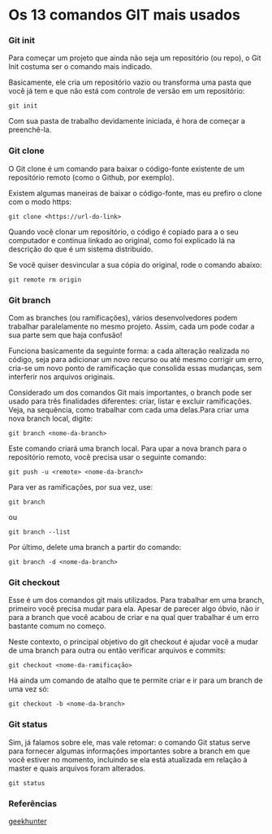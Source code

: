# Os 13 comandos GIT mais usados

### Git init

Para começar um projeto que ainda não seja um repositório (ou repo), o Git Init costuma ser o comando mais indicado. 

Basicamente, ele cria um repositório vazio ou transforma uma pasta que você já tem e que não está com controle de versão em um repositório:

```
git init
```
Com sua pasta de trabalho devidamente iniciada, é hora de começar a preenchê-la.

### Git clone
O Git clone é um comando para baixar o código-fonte existente de um repositório remoto (como o Github, por exemplo).

Existem algumas maneiras de baixar o código-fonte, mas eu prefiro o clone com o modo https:

```
git clone <https://url-do-link>
```

Quando você clonar um repositório, o código é copiado para a o seu computador e continua linkado ao original, como foi explicado lá na descrição do que é um sistema distribuído.

Se você quiser desvincular a sua cópia do original, rode o comando abaixo:

```
git remote rm origin
```

### Git branch
Com as branches (ou ramificações), vários desenvolvedores podem trabalhar paralelamente no mesmo projeto. Assim, cada um pode codar a sua parte sem que haja confusão! 

Funciona basicamente da seguinte forma: a cada alteração realizada no código, seja para adicionar um novo recurso ou até mesmo corrigir um erro, cria-se um novo ponto de ramificação que consolida essas mudanças, sem interferir nos arquivos originais. 

Considerado um dos comandos Git mais importantes, o branch pode ser usado para três finalidades diferentes: criar, listar e excluir ramificações. Veja, na sequência, como trabalhar com cada uma delas.Para criar uma nova branch local, digite:

```
git branch <nome-da-branch>
```

Este comando criará uma branch local. Para upar a nova branch para o repositório remoto, você precisa usar o seguinte comando:
```
git push -u <remote> <nome-da-branch>
```  
Para ver as ramificações, por sua vez, use:
```
git branch
```
ou
```
git branch --list
```
Por último, delete uma branch a partir do comando:
```
git branch -d <nome-da-branch>
```
### Git checkout
Esse é um dos comandos git mais utilizados. Para trabalhar em uma branch, primeiro você precisa mudar para ela. Apesar de parecer algo óbvio, não ir para a branch que você acabou de criar e na qual quer trabalhar é um erro bastante comum no começo.

Neste contexto, o principal objetivo do git checkout é ajudar você a mudar de uma branch para outra ou então verificar arquivos e commits:
```
git checkout <nome-da-ramificação>
```
Há ainda um comando de atalho que te permite criar e ir para um branch de uma vez só:
```
git checkout -b <nome-da-branch>
```

### Git status
Sim, já falamos sobre ele, mas vale retomar: o comando Git status serve para fornecer algumas informações importantes sobre a branch em que você estiver no momento, incluindo se ela está atualizada em relação à master e quais arquivos foram alterados.
```
git status
```


### Referências

[geekhunter](https://blog.geekhunter.com.br/comandos-git-mais-utilizados/)
